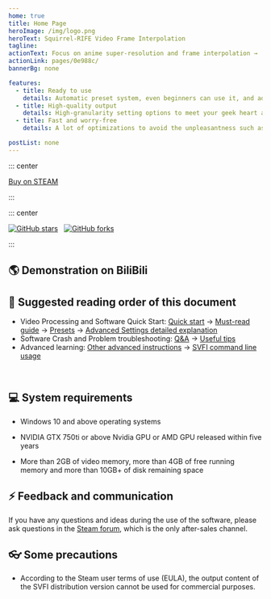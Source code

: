```yaml
---
home: true
title: Home Page
heroImage: /img/logo.png
heroText: Squirrel-RIFE Video Frame Interpolation
tagline:
actionText: Focus on anime super-resolution and frame interpolation →
actionLink: pages/0e988c/
bannerBg: none 

features:
  - title: Ready to use
    details: Automatic preset system, even beginners can use it, and adjust settings automatically according to input to obtain the best effect
  - title: High-quality output
    details: High-granularity setting options to meet your geek heart and high-quality control requirements
  - title: Fast and worry-free
    details: A lot of optimizations to avoid the unpleasantness such as jelly and screen flashing caused by common frame interpolation software

postList: none
---
```


::: center
<p>
  <a class="crab-become-sponsor" href="https://store.steampowered.com/app/1692080/SVFI/">Buy on STEAM</a>
</p>
:::

<br/>

::: center
<p>
  <a href="https://github.com/Justin62628/Squirrel-RIFE" target="_blank"><img src='https://img.shields.io/github/stars/Justin62628/Squirrel-RIFE' alt='GitHub stars' class="no-zoom"></a>
  &nbsp;
  <a href="https://github.com/Justin62628/Squirrel-RIFE" target="_blank"><img src='https://img.shields.io/github/forks/Justin62628/Squirrel-RIFE' alt='GitHub forks' class="no-zoom"></a>
</p>
:::

## 🌎 Demonstration on BiliBili

<cardList :items="[
{
img: '/img/bilibili/yuan.jpg',
name: 'Genshin Impact',
desc: 'Drama CM short film, 8K 60fps',
link: 'https://www.bilibili.com/video/BV1FS4y1C7RD',
author: 'SVFI Vision ',
avatar: '/img/logo.png'
},
{
img: '/img/bilibili/umaron.jpg',
name: 'Umaron',
desc: 'Season 2 NCOP 8K 60fps',
link: 'https://www.bilibili.com/video/BV1QY411b7e4',
author: 'SVFI Vision',
avatar: '/img/logo.png',
},
{
img: '/img/bilibili/emilia.jpg',
name: 'Re Zero-Starting Life in Another World',
desc: 'Season 2 NCED Believe in you',
link: 'https://www.bilibili.com/video/BV1kF411p7FB',
author: 'SVFI Vision',
avatar: '/img/logo.png'
}
]"/>

## 📕 Suggested reading order of this document

- Video Processing and Software Quick Start: [Quick start](/en/pages/fps-resolution-bitrate/) -> [Must-read guide](/en/pages/mustread/) -> [Presets](/en/pages/svfi-presets/) -> [Advanced Settings detailed explanation](/en/pages/advanced-settings/)
- Software Crash and Problem troubleshooting: [Q&A](/en/pages/QA/) -> [Useful tips](/en/pages/useful-tips/)
- Advanced learning: [Other advanced instructions](/en/pages/other-advanced-settings/) -> [SVFI command line usage](/en/pages/svfi-cli/)


<br/>

## 💻 System requirements

- Windows 10 and above operating systems

- NVIDIA GTX 750ti or above Nvidia GPU or AMD GPU released within five years

- More than 2GB of video memory, more than 4GB of free running memory and more than 10GB+ of disk remaining space

## ⚡ Feedback and communication

If you have any questions and ideas during the use of the software, please ask questions in the [Steam forum](https://steamcommunity.com/app/1692080/discussions/1/), which is the only after-sales channel.

## 👓 Some precautions

- According to the Steam user terms of use (EULA), the output content of the SVFI distribution version cannot be used for commercial purposes.
